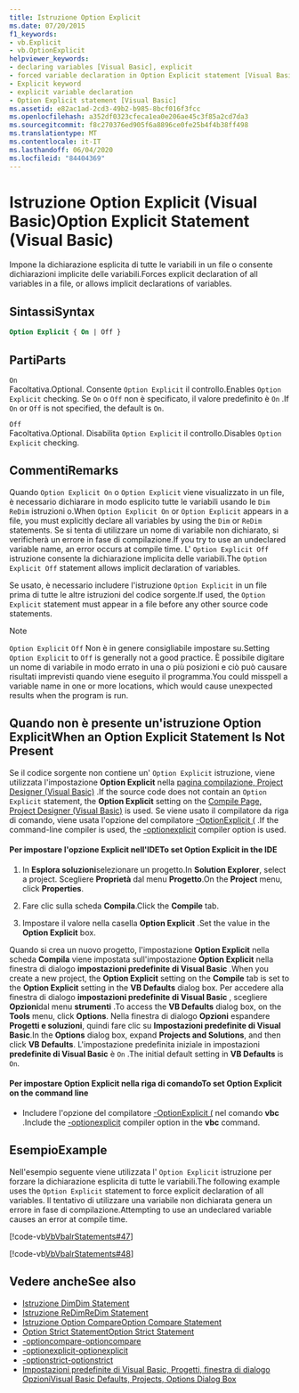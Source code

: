 ```yaml
---
title: Istruzione Option Explicit
ms.date: 07/20/2015
f1_keywords:
- vb.Explicit
- vb.OptionExplicit
helpviewer_keywords:
- declaring variables [Visual Basic], explicit
- forced variable declaration in Option Explicit statement [Visual Basic]
- Explicit keyword
- explicit variable declaration
- Option Explicit statement [Visual Basic]
ms.assetid: e82ac1ad-2cd3-49b2-b985-8bcf016f3fcc
ms.openlocfilehash: a352df0323cfeca1ea0e206ae45c3f85a2cd7da3
ms.sourcegitcommit: f8c270376ed905f6a8896ce0fe25b4f4b38ff498
ms.translationtype: MT
ms.contentlocale: it-IT
ms.lasthandoff: 06/04/2020
ms.locfileid: "84404369"
---
```

# <a name="option-explicit-statement-visual-basic"></a><span data-ttu-id="ca54a-102">Istruzione Option Explicit (Visual Basic)</span><span class="sxs-lookup"><span data-stu-id="ca54a-102">Option Explicit Statement (Visual Basic)</span></span>
<span data-ttu-id="ca54a-103">Impone la dichiarazione esplicita di tutte le variabili in un file o consente dichiarazioni implicite delle variabili.</span><span class="sxs-lookup"><span data-stu-id="ca54a-103">Forces explicit declaration of all variables in a file, or allows implicit declarations of variables.</span></span>  
  
## <a name="syntax"></a><span data-ttu-id="ca54a-104">Sintassi</span><span class="sxs-lookup"><span data-stu-id="ca54a-104">Syntax</span></span>  
  
```vb  
Option Explicit { On | Off }  
```  
  
## <a name="parts"></a><span data-ttu-id="ca54a-105">Parti</span><span class="sxs-lookup"><span data-stu-id="ca54a-105">Parts</span></span>  
 `On`  
 <span data-ttu-id="ca54a-106">Facoltativa.</span><span class="sxs-lookup"><span data-stu-id="ca54a-106">Optional.</span></span> <span data-ttu-id="ca54a-107">Consente `Option Explicit` il controllo.</span><span class="sxs-lookup"><span data-stu-id="ca54a-107">Enables `Option Explicit` checking.</span></span> <span data-ttu-id="ca54a-108">Se `On` o `Off` non è specificato, il valore predefinito è `On` .</span><span class="sxs-lookup"><span data-stu-id="ca54a-108">If `On` or `Off` is not specified, the default is `On`.</span></span>  
  
 `Off`  
 <span data-ttu-id="ca54a-109">Facoltativa.</span><span class="sxs-lookup"><span data-stu-id="ca54a-109">Optional.</span></span> <span data-ttu-id="ca54a-110">Disabilita `Option Explicit` il controllo.</span><span class="sxs-lookup"><span data-stu-id="ca54a-110">Disables `Option Explicit` checking.</span></span>  
  
## <a name="remarks"></a><span data-ttu-id="ca54a-111">Commenti</span><span class="sxs-lookup"><span data-stu-id="ca54a-111">Remarks</span></span>  
 <span data-ttu-id="ca54a-112">Quando `Option Explicit On` o `Option Explicit` viene visualizzato in un file, è necessario dichiarare in modo esplicito tutte le variabili usando le `Dim` `ReDim` istruzioni o.</span><span class="sxs-lookup"><span data-stu-id="ca54a-112">When `Option Explicit On` or `Option Explicit` appears in a file, you must explicitly declare all variables by using the `Dim` or `ReDim` statements.</span></span> <span data-ttu-id="ca54a-113">Se si tenta di utilizzare un nome di variabile non dichiarato, si verificherà un errore in fase di compilazione.</span><span class="sxs-lookup"><span data-stu-id="ca54a-113">If you try to use an undeclared variable name, an error occurs at compile time.</span></span> <span data-ttu-id="ca54a-114">L' `Option Explicit Off` istruzione consente la dichiarazione implicita delle variabili.</span><span class="sxs-lookup"><span data-stu-id="ca54a-114">The `Option Explicit Off` statement allows implicit declaration of variables.</span></span>  
  
 <span data-ttu-id="ca54a-115">Se usato, è necessario includere l'istruzione `Option Explicit` in un file prima di tutte le altre istruzioni del codice sorgente.</span><span class="sxs-lookup"><span data-stu-id="ca54a-115">If used, the `Option Explicit` statement must appear in a file before any other source code statements.</span></span>  
  
> [!NOTE]
> <span data-ttu-id="ca54a-116">`Option Explicit` `Off` Non è in genere consigliabile impostare su.</span><span class="sxs-lookup"><span data-stu-id="ca54a-116">Setting `Option Explicit` to `Off` is generally not a good practice.</span></span> <span data-ttu-id="ca54a-117">È possibile digitare un nome di variabile in modo errato in una o più posizioni e ciò può causare risultati imprevisti quando viene eseguito il programma.</span><span class="sxs-lookup"><span data-stu-id="ca54a-117">You could misspell a variable name in one or more locations, which would cause unexpected results when the program is run.</span></span>  
  
## <a name="when-an-option-explicit-statement-is-not-present"></a><span data-ttu-id="ca54a-118">Quando non è presente un'istruzione Option Explicit</span><span class="sxs-lookup"><span data-stu-id="ca54a-118">When an Option Explicit Statement Is Not Present</span></span>  
 <span data-ttu-id="ca54a-119">Se il codice sorgente non contiene un' `Option Explicit` istruzione, viene utilizzata l'impostazione **Option Explicit** nella [pagina compilazione, Project Designer (Visual Basic)](/visualstudio/ide/reference/compile-page-project-designer-visual-basic) .</span><span class="sxs-lookup"><span data-stu-id="ca54a-119">If the source code does not contain an `Option Explicit` statement, the **Option Explicit** setting on the [Compile Page, Project Designer (Visual Basic)](/visualstudio/ide/reference/compile-page-project-designer-visual-basic) is used.</span></span> <span data-ttu-id="ca54a-120">Se viene usato il compilatore da riga di comando, viene usata l'opzione del compilatore [-OptionExplicit (](../../reference/command-line-compiler/optionexplicit.md) .</span><span class="sxs-lookup"><span data-stu-id="ca54a-120">If the command-line compiler is used, the [-optionexplicit](../../reference/command-line-compiler/optionexplicit.md) compiler option is used.</span></span>  
  
#### <a name="to-set-option-explicit-in-the-ide"></a><span data-ttu-id="ca54a-121">Per impostare l'opzione Explicit nell'IDE</span><span class="sxs-lookup"><span data-stu-id="ca54a-121">To set Option Explicit in the IDE</span></span>  
  
1. <span data-ttu-id="ca54a-122">In **Esplora soluzioni**selezionare un progetto.</span><span class="sxs-lookup"><span data-stu-id="ca54a-122">In **Solution Explorer**, select a project.</span></span> <span data-ttu-id="ca54a-123">Scegliere **Proprietà** dal menu **Progetto**.</span><span class="sxs-lookup"><span data-stu-id="ca54a-123">On the **Project** menu, click **Properties**.</span></span>  
  
2. <span data-ttu-id="ca54a-124">Fare clic sulla scheda **Compila**.</span><span class="sxs-lookup"><span data-stu-id="ca54a-124">Click the **Compile** tab.</span></span>  
  
3. <span data-ttu-id="ca54a-125">Impostare il valore nella casella **Option Explicit** .</span><span class="sxs-lookup"><span data-stu-id="ca54a-125">Set the value in the **Option Explicit** box.</span></span>  
  
 <span data-ttu-id="ca54a-126">Quando si crea un nuovo progetto, l'impostazione **Option Explicit** nella scheda **Compila** viene impostata sull'impostazione **Option Explicit** nella finestra di dialogo **impostazioni predefinite di Visual Basic** .</span><span class="sxs-lookup"><span data-stu-id="ca54a-126">When you create a new project, the **Option Explicit** setting on the **Compile** tab is set to the **Option Explicit** setting in the **VB Defaults** dialog box.</span></span> <span data-ttu-id="ca54a-127">Per accedere alla finestra di dialogo **impostazioni predefinite di Visual Basic** , scegliere **Opzioni**dal menu **strumenti** .</span><span class="sxs-lookup"><span data-stu-id="ca54a-127">To access the **VB Defaults** dialog box, on the **Tools** menu, click **Options**.</span></span> <span data-ttu-id="ca54a-128">Nella finestra di dialogo **Opzioni** espandere **Progetti e soluzioni**, quindi fare clic su **Impostazioni predefinite di Visual Basic**.</span><span class="sxs-lookup"><span data-stu-id="ca54a-128">In the **Options** dialog box, expand **Projects and Solutions**, and then click **VB Defaults**.</span></span> <span data-ttu-id="ca54a-129">L'impostazione predefinita iniziale in impostazioni **predefinite di Visual Basic** è `On` .</span><span class="sxs-lookup"><span data-stu-id="ca54a-129">The initial default setting in **VB Defaults** is `On`.</span></span>  
  
#### <a name="to-set-option-explicit-on-the-command-line"></a><span data-ttu-id="ca54a-130">Per impostare Option Explicit nella riga di comando</span><span class="sxs-lookup"><span data-stu-id="ca54a-130">To set Option Explicit on the command line</span></span>  
  
- <span data-ttu-id="ca54a-131">Includere l'opzione del compilatore [-OptionExplicit (](../../reference/command-line-compiler/optionexplicit.md) nel comando **vbc** .</span><span class="sxs-lookup"><span data-stu-id="ca54a-131">Include the [-optionexplicit](../../reference/command-line-compiler/optionexplicit.md) compiler option in the **vbc** command.</span></span>  
  
## <a name="example"></a><span data-ttu-id="ca54a-132">Esempio</span><span class="sxs-lookup"><span data-stu-id="ca54a-132">Example</span></span>  
 <span data-ttu-id="ca54a-133">Nell'esempio seguente viene utilizzata l' `Option Explicit` istruzione per forzare la dichiarazione esplicita di tutte le variabili.</span><span class="sxs-lookup"><span data-stu-id="ca54a-133">The following example uses the `Option Explicit` statement to force explicit declaration of all variables.</span></span> <span data-ttu-id="ca54a-134">Il tentativo di utilizzare una variabile non dichiarata genera un errore in fase di compilazione.</span><span class="sxs-lookup"><span data-stu-id="ca54a-134">Attempting to use an undeclared variable causes an error at compile time.</span></span>  
  
 [!code-vb[VbVbalrStatements#47](~/samples/snippets/visualbasic/VS_Snippets_VBCSharp/VbVbalrStatements/VB/Class1.vb#47)]  
  
 [!code-vb[VbVbalrStatements#48](~/samples/snippets/visualbasic/VS_Snippets_VBCSharp/VbVbalrStatements/VB/Class2.vb#48)]  
  
## <a name="see-also"></a><span data-ttu-id="ca54a-135">Vedere anche</span><span class="sxs-lookup"><span data-stu-id="ca54a-135">See also</span></span>

- [<span data-ttu-id="ca54a-136">Istruzione Dim</span><span class="sxs-lookup"><span data-stu-id="ca54a-136">Dim Statement</span></span>](dim-statement.md)
- [<span data-ttu-id="ca54a-137">Istruzione ReDim</span><span class="sxs-lookup"><span data-stu-id="ca54a-137">ReDim Statement</span></span>](redim-statement.md)
- [<span data-ttu-id="ca54a-138">Istruzione Option Compare</span><span class="sxs-lookup"><span data-stu-id="ca54a-138">Option Compare Statement</span></span>](option-compare-statement.md)
- [<span data-ttu-id="ca54a-139">Option Strict Statement</span><span class="sxs-lookup"><span data-stu-id="ca54a-139">Option Strict Statement</span></span>](option-strict-statement.md)
- [<span data-ttu-id="ca54a-140">-optioncompare</span><span class="sxs-lookup"><span data-stu-id="ca54a-140">-optioncompare</span></span>](../../reference/command-line-compiler/optioncompare.md)
- [<span data-ttu-id="ca54a-141">-optionexplicit</span><span class="sxs-lookup"><span data-stu-id="ca54a-141">-optionexplicit</span></span>](../../reference/command-line-compiler/optionexplicit.md)
- [<span data-ttu-id="ca54a-142">-optionstrict</span><span class="sxs-lookup"><span data-stu-id="ca54a-142">-optionstrict</span></span>](../../reference/command-line-compiler/optionstrict.md)
- [<span data-ttu-id="ca54a-143">Impostazioni predefinite di Visual Basic, Progetti, finestra di dialogo Opzioni</span><span class="sxs-lookup"><span data-stu-id="ca54a-143">Visual Basic Defaults, Projects, Options Dialog Box</span></span>](/visualstudio/ide/reference/visual-basic-defaults-projects-options-dialog-box)
